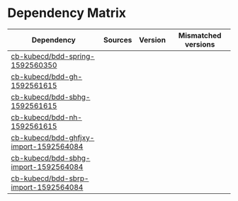 # Dependency Matrix

Dependency | Sources | Version | Mismatched versions
---------- | ------- | ------- | -------------------
[cb-kubecd/bdd-spring-1592560350](https://github.com/cb-kubecd/bdd-spring-1592560350.git) |  | []() | 
[cb-kubecd/bdd-gh-1592561615](https://github.com/cb-kubecd/bdd-gh-1592561615.git) |  | []() | 
[cb-kubecd/bdd-sbhg-1592561615](https://github.com/cb-kubecd/bdd-sbhg-1592561615.git) |  | []() | 
[cb-kubecd/bdd-nh-1592561615](https://github.com/cb-kubecd/bdd-nh-1592561615.git) |  | []() | 
[cb-kubecd/bdd-ghfjxy-import-1592564084](https://github.com/cb-kubecd/bdd-ghfjxy-import-1592564084.git) |  | []() | 
[cb-kubecd/bdd-sbhg-import-1592564084](https://github.com/cb-kubecd/bdd-sbhg-import-1592564084.git) |  | []() | 
[cb-kubecd/bdd-sbrp-import-1592564084](https://github.com/cb-kubecd/bdd-sbrp-import-1592564084.git) |  | []() | 

